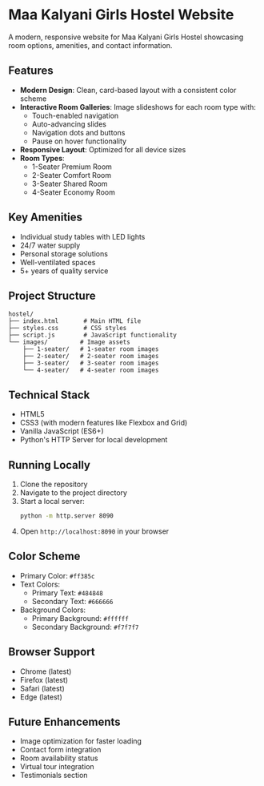 # Maa Kalyani Girls Hostel Website

A modern, responsive website for Maa Kalyani Girls Hostel showcasing room options, amenities, and contact information.

## Features

- **Modern Design**: Clean, card-based layout with a consistent color scheme
- **Interactive Room Galleries**: Image slideshows for each room type with:
  - Touch-enabled navigation
  - Auto-advancing slides
  - Navigation dots and buttons
  - Pause on hover functionality
- **Responsive Layout**: Optimized for all device sizes
- **Room Types**:
  - 1-Seater Premium Room
  - 2-Seater Comfort Room
  - 3-Seater Shared Room
  - 4-Seater Economy Room

## Key Amenities

- Individual study tables with LED lights
- 24/7 water supply
- Personal storage solutions
- Well-ventilated spaces
- 5+ years of quality service

## Project Structure

```
hostel/
├── index.html       # Main HTML file
├── styles.css       # CSS styles
├── script.js        # JavaScript functionality
└── images/         # Image assets
    ├── 1-seater/   # 1-seater room images
    ├── 2-seater/   # 2-seater room images
    ├── 3-seater/   # 3-seater room images
    └── 4-seater/   # 4-seater room images
```

## Technical Stack

- HTML5
- CSS3 (with modern features like Flexbox and Grid)
- Vanilla JavaScript (ES6+)
- Python's HTTP Server for local development

## Running Locally

1. Clone the repository
2. Navigate to the project directory
3. Start a local server:
   ```bash
   python -m http.server 8090
   ```
4. Open `http://localhost:8090` in your browser

## Color Scheme

- Primary Color: `#ff385c`
- Text Colors:
  - Primary Text: `#484848`
  - Secondary Text: `#666666`
- Background Colors:
  - Primary Background: `#ffffff`
  - Secondary Background: `#f7f7f7`

## Browser Support

- Chrome (latest)
- Firefox (latest)
- Safari (latest)
- Edge (latest)

## Future Enhancements

- Image optimization for faster loading
- Contact form integration
- Room availability status
- Virtual tour integration
- Testimonials section
